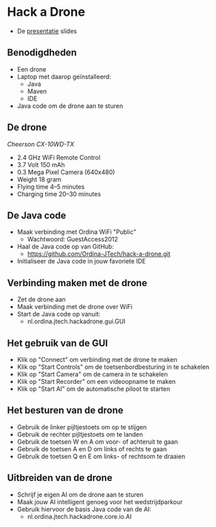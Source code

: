 # Hack a Drone

- De [presentatie] slides


## Benodigdheden

- Een drone
- Laptop met daarop geïnstalleerd:
  - Java
  - Maven
  - IDE
- Java code om de drone aan te sturen


## De drone

*Cheerson CX-10WD-TX*

- 2.4 GHz WiFi Remote Control
- 3.7 Volt 150 mAh
- 0.3 Mega Pixel Camera (640x480)
- Weight 18 gram
- Flying time 4–5 minutes
- Charging time 20–30 minutes


## De Java code

- Maak verbinding met Ordina WiFi "Public"
  - Wachtwoord: GuestAccess2012
- Haal de Java code op van GitHub:
  - https://github.com/Ordina-JTech/hack-a-drone.git
- Initialiseer de Java code in jouw favoriete IDE


## Verbinding maken met de drone

- Zet de drone aan
- Maak verbinding met de drone over WiFi
- Start de Java code op vanuit:
  - nl.ordina.jtech.hackadrone.gui.GUI


## Het gebruik van de GUI
  
- Klik op "Connect" om verbinding met de drone te maken
- Klik op "Start Controls" om de toetsenbordbesturing in te schakelen
- Klik op "Start Camera" om de camera in te schakelen
- Klik op "Start Recorder" om een videoopname te maken
- Klik op "Start AI" om de automatische piloot te starten


## Het besturen van de drone

- Gebruik de linker pijltjestoets om op te stijgen
- Gebruik de rechter pijltjestoets om te landen
- Gebruik de toetsen W en A om voor- of achteruit te gaan
- Gebruik de toetsen A en D om links of rechts te gaan
- Gebruik de toetsen Q en E om links- of rechtsom te draaien


## Uitbreiden van de drone

- Schrijf je eigen AI om de drone aan te sturen
- Maak jouw AI intelligent genoeg voor het wedstrijdparkour
- Gebruik hiervoor de basis Java code van de AI:
  - nl.ordina.jtech.hackadrone.core.io.AI


[presentatie]: https://ordina-jtech.github.io/hack-a-drone
